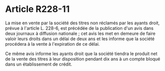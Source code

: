 # Article R228-11

La mise en vente par la société des titres non réclamés par les ayants droit, prévue à l'article L. 228-6, est précédée de la publication d'un avis dans deux journaux à diffusion nationale ; cet avis les met en demeure de faire valoir leurs droits dans un délai de deux ans et les informe que la société procédera à la vente à l'expiration de ce délai.

Ce même avis informe les ayants droit que la société tiendra le produit net de la vente des titres à leur disposition pendant dix ans à un compte bloqué dans un établissement de crédit.
